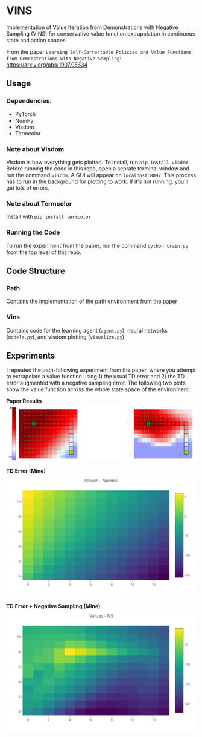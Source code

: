 # VINS
Implementation of Value Iteration from Demonstrations with Negative Sampling (VINS) for conservative value function extrapolation in continuous state and action spaces

From the paper `Learning Self-Correctable Policies and Value Functions from Demonstrations with Negative Sampling`: https://arxiv.org/abs/1907.05634




## Usage

### Dependencies:
* PyTorch
* NumPy
* Visdom
* Termcolor

### Note about Visdom
Visdom is how everything gets plotted. To install, run `pip install visdom`. Before running the code in this repo, open a seprate terminal window
and run the command `visdom`. A GUI will appear on `localhost:8097`. This process has to run in the background for plotting to work. If it's not running,
you'll get lots of errors.


### Note about Termcolor
Install with `pip install termcolor`

### Running the Code
To run the experiment from the paper, run the command `python train.py` from the top level of this repo.




## Code Structure

### Path
Contains the implementation of the path environment from the paper

### Vins
Contains code for the learning agent (`agent.py`), neural networks (`models.py`), and visdom plotting (`visualize.py`)




## Experiments

I repeated the path-following experiment from the paper, where you attempt to extrapolate a value function using 1) the usual TD error and 2) the TD error augmented with a negative sampling error. The following two plots show the value function across the whole state space of the environment.


**Paper Results**
<img src="./results/paper.png">


**TD Error (Mine)**
<img src="./results/normal.svg">


**TD Error + Negative Sampling (Mine)**
<img src="./results/ns.svg">
